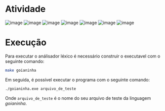 # Atividade

![image](./source/images/1-AnalisadorLexico-1.png)
![image](./source/images/1-AnalisadorLexico-2.png)
![image](./source/images/1-AnalisadorLexico-3.png)
![image](./source/images/1-AnalisadorLexico-4.png)
![image](./source/images/1-AnalisadorLexico-5.png)
![image](./source/images/1-AnalisadorLexico-6.png)
![image](./source/images/1-AnalisadorLexico-7.png)


# Execução

Para executar o análisador léxico é necessário construir o executavel com o seguinte comando:

```bash
make goianinha
```

Em seguida, é possível executar o programa com o seguinte comando:

```bash
./goianinha.exe arquivo_de_teste
```

Onde `arquivo_de_teste` é o nome do seu arquivo de teste da linguagem *goianinha*.